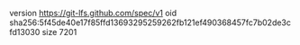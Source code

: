 version https://git-lfs.github.com/spec/v1
oid sha256:5f45de40e17f85ffd13693295259262fb121ef490368457fc7b02de3cfd13030
size 7201

